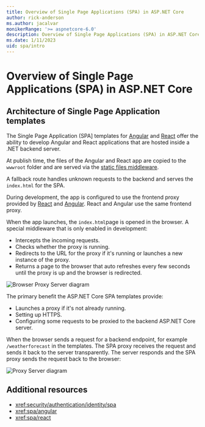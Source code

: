 ```yaml
---
title: Overview of Single Page Applications (SPA) in ASP.NET Core
author: rick-anderson
ms.author: jacalvar
monikerRange: '>= aspnetcore-6.0'
description: Overview of Single Page Applications (SPA) in ASP.NET Core
ms.date: 1/11/2023
uid: spa/intro
---
```

# Overview of Single Page Applications (SPA) in ASP.NET Core

## Architecture of Single Page Application templates

The Single Page Application (SPA] templates for [Angular](https://angular.io/) and [React](https://reactjs.org/) offer the ability to develop Angular and React applications that are hosted inside a .NET backend server.

At publish time, the files of the Angular and React app are copied to the `wwwroot` folder and are served via the [static files middleware](xref:fundamentals/static-files).

A fallback route handles unknown requests to the backend and serves the `index.html` for the SPA.

During development, the app is configured to use the frontend proxy provided by [React](https://reactjs.org/) and [Angular](https://angular.io/). React and Angular use the same frontend proxy.

When the app launches, the `index.html`page is opened in the browser. A special middleware that is only enabled in development:

* Intercepts the incoming requests.
* Checks whether the proxy is running.
* Redirects to the URL for the proxy if it's running or launches a new instance of the proxy.
* Returns a page to the browser that auto refreshes every few seconds until the proxy is up and the browser is redirected.

![Browser Proxy Server diagram](~/client-side/spa/intro/static/1_BPS.png)

The primary benefit the ASP.NET Core SPA templates provide:

* Launches a proxy if it's not already running.
* Setting up HTTPS.
* Configuring some requests to be proxied to the backend ASP.NET Core server.

When the browser sends a request for a backend endpoint, for example `/weatherforecast` in the templates. The SPA proxy receives the request and sends it back to the server transparently. The server responds and the SPA proxy sends the request back to the browser:

![Proxy Server diagram](~/client-side/spa/intro/static/2BP.png)

## Additional resources

* <xref:security/authentication/identity/spa>
* <xref:spa/angular>
* <xref:spa/react>

